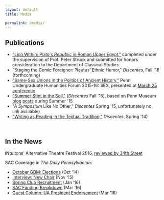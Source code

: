 ```yaml
---
layout: default
title: Media

permalink: /media/
---
```


## Publications

* ["Lion Within: Plato's *Republic* in Roman Upper Egypt,"](/media/clst_honors.pdf) completed under the supervision of Prof. Peter Struck and submitted for honors consideration to the Department of Classical Studies
* "Staging the Comic Foreigner: Plautus' Ethnic Humor," *Discentes*, Fall '16 (forthcoming)
* ["Same-Sex Unions in the Politics of Ancient History,"](http://repository.upenn.edu/uhf_2016/10/) Penn Undergraduate Humanities Forum 2015-16: SEX, presented at [March 25 conference](https://www.phf.upenn.edu/events/points-contact)
* ["Summer Stint in the Soil,"](http://repository.upenn.edu/discentesjournal/vol4/iss1/6/) (*Discentes* Fall '15), based on Penn Museum  [blog](https://www.penn.museum/blog/museum/travel-days-no-sleep-till-ben-gurion-jeremy-cohen/) [posts](https://www.penn.museum/blog/museum/the-work-goes-sub-awning-yawning-on-jeremy-cohen/) during Summer '15
* "A *Symposium* Like No Other," *Discentes* Spring '15, unfortunately no link available)
* ["Writing as Reading in the Textual Tradition,"](http://repository.upenn.edu/discentesjournal/vol2/iss2/4/) *Discentes*, Spring '14)
<div>&nbsp;</div>

## In the News

iNtuitons' Alternative Theatre Festival 2016, [reviewed by 34th Street](http://www.34st.com/article/2016/09/the-alternative-theatre-festival-skydiving-and-fallopian-tubes)

<p>SAC Coverage in <em>The Daily Pennsylvanian:</em></p>
<ul>
  <li><a href="http://www.thedp.com/article/2014/10/sac-gbm-october">October GBM: Elections</a> (Oct ‘14)</li>
  <li><a href="http://www.thedp.com/article/2015/11/student-activities-council-announces-new-chair">Interview: New Chair</a> (Nov ‘15)</li>
  <li><a href="http://www.thedp.com/article/2016/01/spring-club-recruitment">Spring Club Recruitment</a> (Jan ‘16)</li>
  <li><a href="http://www.thedp.com/article/2016/03/sac-funding-breakdown">SAC Funding Breakdown</a> (Mar ‘16)</li>
  <li><a href="http://www.thedp.com/article/2016/03/guest-column-jesus-perez-billy-clarke-jeremy-cohen">Guest Column: UA President Endorsement</a> (Mar ‘16)</li>
</ul>
